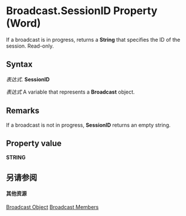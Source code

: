 
# Broadcast.SessionID Property (Word)

If a broadcast is in progress, returns a  **String** that specifies the ID of the session. Read-only.


## Syntax

 _表达式_. **SessionID**

 _表达式_ A variable that represents a **Broadcast** object.


## Remarks

If a broadcast is not in progress,  **SessionID** returns an empty string.


## Property value

 **STRING**


## 另请参阅


#### 其他资源


[Broadcast Object](47a77749-ef18-d38a-af24-03f32c9e1151.md)
[Broadcast Members](http://msdn.microsoft.com/library/936c0328-6b7d-b886-c9c8-e942455c5081%28Office.15%29.aspx)